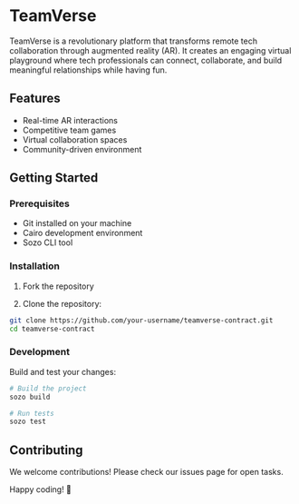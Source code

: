 # TeamVerse

TeamVerse is a revolutionary platform that transforms remote tech collaboration through augmented reality (AR). It creates an engaging virtual playground where tech professionals can connect, collaborate, and build meaningful relationships while having fun.

## Features
- Real-time AR interactions
- Competitive team games
- Virtual collaboration spaces
- Community-driven environment

## Getting Started

### Prerequisites
- Git installed on your machine
- Cairo development environment
- Sozo CLI tool

### Installation

1. Fork the repository

2. Clone the repository:
```bash
git clone https://github.com/your-username/teamverse-contract.git
cd teamverse-contract
```

### Development
Build and test your changes:
```bash
# Build the project
sozo build

# Run tests
sozo test
```

## Contributing
We welcome contributions! Please check our issues page for open tasks.

Happy coding! 🚀
